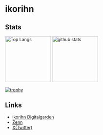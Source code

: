 # ikorihn

## Stats

<p style="text-alighn:left;"> 
  <img alt="Top Langs" height="150px" src="https://github-readme-stats.vercel.app/api/top-langs/?username=ikorihn&show_icons=true&theme=tokyonight" />
  <img alt="github stats" height="150px" src="https://github-readme-stats.vercel.app/api?username=ikorihn&theme=tokyonight&show_icons=ture" />
</p>

[![trophy](https://github-profile-trophy.vercel.app/?username=ikorihn)](https://github.com/ryo-ma/github-profile-trophy)

## Links

- [ikorihn Digitalgarden](https://ikorihn.github.io/digitalgarden/)
- [Zenn](https://twitter.com/r57ty7)
- [X(Twitter)](https://zenn.dev/r57ty7)

